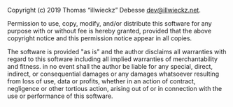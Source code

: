 Copyright (c) 2019 Thomas “illwieckz” Debesse <dev@illwieckz.net>.

Permission to use, copy, modify, and/or distribute this software for any purpose with or without fee is hereby granted, provided that the above copyright notice and this permission notice appear in all copies.

The software is provided "as is" and the author disclaims all warranties with regard to this software including all implied warranties of merchantability and fitness. in no event shall the author be liable for any special, direct, indirect, or consequential damages or any damages whatsoever resulting from loss of use, data or profits, whether in an action of contract, negligence or other tortious action, arising out of or in connection with the use or performance of this software.
